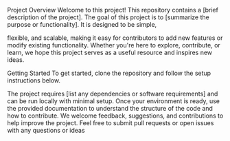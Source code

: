 Project Overview
Welcome to this project! This repository contains a [brief description of the project]. The goal of this project is to [summarize the purpose or functionality]. It is designed to be simple, 

flexible, and scalable, making it easy for contributors to add new features or modify existing functionality. Whether you're here to explore, contribute, or learn, we hope this project serves as a useful resource and inspires new ideas.

Getting Started
To get started, clone the repository and follow the setup instructions below. 

The project requires [list any dependencies or software requirements] and can be run locally with minimal setup. Once your environment is ready, use the provided documentation to understand the structure of the code and how to contribute. We welcome feedback, suggestions, and contributions to help improve the project. Feel free to submit pull requests or open issues with any questions or ideas
